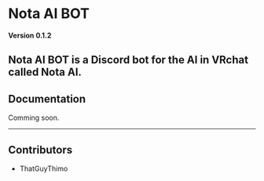# Nota AI BOT

**Version 0.1.2**

Nota AI BOT is a Discord bot for the AI in VRchat called Nota AI.
---
## Documentation
Comming soon.

---
## Contributors

- ThatGuyThimo
